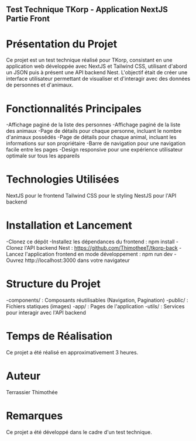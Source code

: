 ## Test Technique TKorp - Application NextJS Partie Front

# Présentation du Projet

Ce projet est un test technique réalisé pour TKorp, consistant en une application web développée
avec NextJS et Tailwind CSS, utilisant d'abord un JSON puis à présent une API backend Nest. 
L'objectif était de créer une interface utilisateur permettant de visualiser et d'interagir 
avec des données de personnes et d'animaux.

# Fonctionnalités Principales

-Affichage paginé de la liste des personnes
-Affichage paginé de la liste des animaux
-Page de détails pour chaque personne, incluant le nombre d'animaux possédés
-Page de détails pour chaque animal, incluant les informations sur son propriétaire
-Barre de navigation pour une navigation facile entre les pages
-Design responsive pour une expérience utilisateur optimale sur tous les appareils

# Technologies Utilisées

NextJS pour le frontend
Tailwind CSS pour le styling
NestJS pour l'API backend

# Installation et Lancement

-Clonez ce dépôt
-Installez les dépendances du frontend : npm install
-Clonez l'API backend Nest : https://github.com/ThimotheeT/tkorp-back
-Lancez l'application frontend en mode développement : npm run dev
-Ouvrez http://localhost:3000 dans votre navigateur

# Structure du Projet

-components/ : Composants réutilisables (Navigation, Pagination)
-public/ : Fichiers statiques (images)
-app/ : Pages de l'application
-utils/ : Services pour interagir avec l'API backend

# Temps de Réalisation

Ce projet a été réalisé en approximativement 3 heures.

# Auteur

Terrassier Thimothée

# Remarques

Ce projet a été développé dans le cadre d'un test technique.
